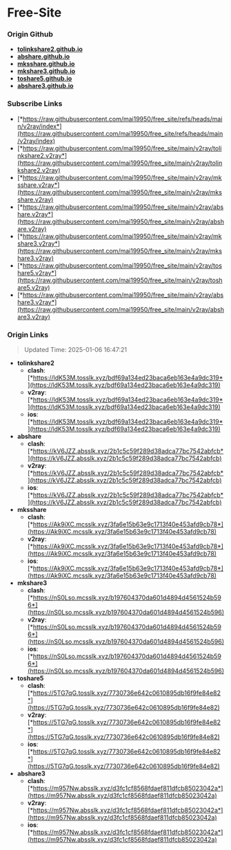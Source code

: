 # Free-Site

### Origin Github

- [**tolinkshare2.github.io**](https://github.com/tolinkshare2/tolinkshare2.github.io)
- [**abshare.github.io**](https://github.com/abshare/abshare.github.io)
- [**mksshare.github.io**](https://github.com/mksshare/mksshare.github.io)
- [**mkshare3.github.io**](https://github.com/mkshare3/mkshare3.github.io)
- [**toshare5.github.io**](https://github.com/toshare5/toshare5.github.io)
- [**abshare3.github.io**](https://github.com/abshare3/abshare3.github.io)

### Subscribe Links

- [*https://raw.githubusercontent.com/mai19950/free_site/refs/heads/main/v2ray/index*](https://raw.githubusercontent.com/mai19950/free_site/refs/heads/main/v2ray/index)
- [*https://raw.githubusercontent.com/mai19950/free_site/main/v2ray/tolinkshare2.v2ray*](https://raw.githubusercontent.com/mai19950/free_site/main/v2ray/tolinkshare2.v2ray)
- [*https://raw.githubusercontent.com/mai19950/free_site/main/v2ray/mksshare.v2ray*](https://raw.githubusercontent.com/mai19950/free_site/main/v2ray/mksshare.v2ray)
- [*https://raw.githubusercontent.com/mai19950/free_site/main/v2ray/abshare.v2ray*](https://raw.githubusercontent.com/mai19950/free_site/main/v2ray/abshare.v2ray)
- [*https://raw.githubusercontent.com/mai19950/free_site/main/v2ray/mkshare3.v2ray*](https://raw.githubusercontent.com/mai19950/free_site/main/v2ray/mkshare3.v2ray)
- [*https://raw.githubusercontent.com/mai19950/free_site/main/v2ray/toshare5.v2ray*](https://raw.githubusercontent.com/mai19950/free_site/main/v2ray/toshare5.v2ray)
- [*https://raw.githubusercontent.com/mai19950/free_site/main/v2ray/abshare3.v2ray*](https://raw.githubusercontent.com/mai19950/free_site/main/v2ray/abshare3.v2ray)

### Origin Links

> Updated Time: 2025-01-06 16:47:21

- **tolinkshare2**
  - **clash**: [*https://ldK53M.tosslk.xyz/bdf69a134ed23baca6eb163e4a9dc319*](https://ldK53M.tosslk.xyz/bdf69a134ed23baca6eb163e4a9dc319)
  - **v2ray**: [*https://ldK53M.tosslk.xyz/bdf69a134ed23baca6eb163e4a9dc319*](https://ldK53M.tosslk.xyz/bdf69a134ed23baca6eb163e4a9dc319)
  - **ios**: [*https://ldK53M.tosslk.xyz/bdf69a134ed23baca6eb163e4a9dc319*](https://ldK53M.tosslk.xyz/bdf69a134ed23baca6eb163e4a9dc319)
- **abshare**
  - **clash**: [*https://kV6JZZ.absslk.xyz/2b1c5c59f289d38adca77bc7542abfcb*](https://kV6JZZ.absslk.xyz/2b1c5c59f289d38adca77bc7542abfcb)
  - **v2ray**: [*https://kV6JZZ.absslk.xyz/2b1c5c59f289d38adca77bc7542abfcb*](https://kV6JZZ.absslk.xyz/2b1c5c59f289d38adca77bc7542abfcb)
  - **ios**: [*https://kV6JZZ.absslk.xyz/2b1c5c59f289d38adca77bc7542abfcb*](https://kV6JZZ.absslk.xyz/2b1c5c59f289d38adca77bc7542abfcb)
- **mksshare**
  - **clash**: [*https://Ak9iXC.mcsslk.xyz/3fa6e15b63e9c1713f40e453afd9cb78*](https://Ak9iXC.mcsslk.xyz/3fa6e15b63e9c1713f40e453afd9cb78)
  - **v2ray**: [*https://Ak9iXC.mcsslk.xyz/3fa6e15b63e9c1713f40e453afd9cb78*](https://Ak9iXC.mcsslk.xyz/3fa6e15b63e9c1713f40e453afd9cb78)
  - **ios**: [*https://Ak9iXC.mcsslk.xyz/3fa6e15b63e9c1713f40e453afd9cb78*](https://Ak9iXC.mcsslk.xyz/3fa6e15b63e9c1713f40e453afd9cb78)
- **mkshare3**
  - **clash**: [*https://nS0Lso.mcsslk.xyz/b197604370da601d4894d4561524b596*](https://nS0Lso.mcsslk.xyz/b197604370da601d4894d4561524b596)
  - **v2ray**: [*https://nS0Lso.mcsslk.xyz/b197604370da601d4894d4561524b596*](https://nS0Lso.mcsslk.xyz/b197604370da601d4894d4561524b596)
  - **ios**: [*https://nS0Lso.mcsslk.xyz/b197604370da601d4894d4561524b596*](https://nS0Lso.mcsslk.xyz/b197604370da601d4894d4561524b596)
- **toshare5**
  - **clash**: [*https://5TG7qG.tosslk.xyz/7730736e642c0610895db16f9fe84e82*](https://5TG7qG.tosslk.xyz/7730736e642c0610895db16f9fe84e82)
  - **v2ray**: [*https://5TG7qG.tosslk.xyz/7730736e642c0610895db16f9fe84e82*](https://5TG7qG.tosslk.xyz/7730736e642c0610895db16f9fe84e82)
  - **ios**: [*https://5TG7qG.tosslk.xyz/7730736e642c0610895db16f9fe84e82*](https://5TG7qG.tosslk.xyz/7730736e642c0610895db16f9fe84e82)
- **abshare3**
  - **clash**: [*https://m957Nw.absslk.xyz/d3fc1cf8568fdaef811dfcb85023042a*](https://m957Nw.absslk.xyz/d3fc1cf8568fdaef811dfcb85023042a)
  - **v2ray**: [*https://m957Nw.absslk.xyz/d3fc1cf8568fdaef811dfcb85023042a*](https://m957Nw.absslk.xyz/d3fc1cf8568fdaef811dfcb85023042a)
  - **ios**: [*https://m957Nw.absslk.xyz/d3fc1cf8568fdaef811dfcb85023042a*](https://m957Nw.absslk.xyz/d3fc1cf8568fdaef811dfcb85023042a)
